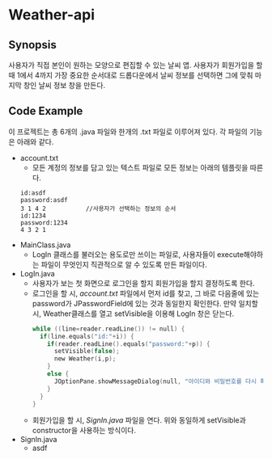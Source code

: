 # Weather-api
## Synopsis
사용자가 직접 본인이 원하는 모양으로 편집할 수 있는 날씨 앱. 사용자가 회원가입을 할 때 1에서 4까지 가장 중요한 순서대로 드롭다운에서 날씨 정보를 선택하면 그에 맞춰 마지막 창인 날씨 정보 창을 만든다.
## Code Example
이 프로젝트는 총 6개의 .java 파일와 한개의 .txt 파일로 이루어져 있다. 각 파일의 기능은 아래와 같다.
+ account.txt
  + 모든 계정의 정보를 담고 있는 텍스트 파일로 모든 정보는 아래의 템플릿을 따른다.
  ```
  id:asdf
  password:asdf
  3 1 4 2           //사용자가 선택하는 정보의 순서
  id:1234
  password:1234
  4 3 2 1
  ```
+ MainClass.java
  + LogIn 클래스를 불러오는 용도로만 쓰이는 파일로, 사용자들이 execute해야하는 파일이 무엇인지 직관적으로 알 수 있도록 만든 파일이다.
+ LogIn.java
  + 사용자가 보는 첫 화면으로 로그인을 할지 회원가입을 할지 결정하도록 한다.
  + 로그인을 할 시, *account.txt* 파일에서 먼저 id를 찾고, 그 바로 다음줄에 있는 password가 JPasswordField에 있는 것과 동일한지 확인한다. 만약 일치할 시, Weather클래스를 열고 setVisible을 이용해 LogIn 창은 닫는다.
    ```c
    while ((line=reader.readLine()) != null) {
      if(line.equals("id:"+i)) {
        if(reader.readLine().equals("password:"+p)) {
          setVisible(false);
          new Weather(i,p);
        }
        else {
          JOptionPane.showMessageDialog(null, "아이디와 비밀번호를 다시 확인하세요.");
        }
      }
    }
    ```
  + 회원가입을 할 시, *SignIn.java* 파일을 연다. 위와 동일하게 setVisible과 constructor을 사용하는 방식이다.
+ SignIn.java
  + asdf
                
